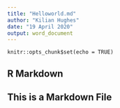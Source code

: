 ```yaml
---
title: "Helloworld.md"
author: "Kilian Hughes"
date: "19 April 2020"
output: word_document
---
```


```{r setup, include=FALSE}
knitr::opts_chunk$set(echo = TRUE)
```

## R Markdown

## This is a Markdown File
